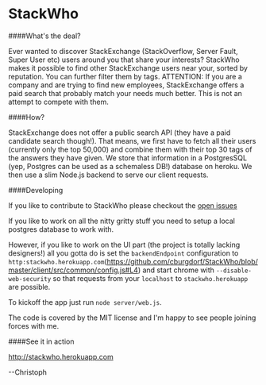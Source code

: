 # StackWho

####What's the deal?

Ever wanted to discover StackExchange (StackOverflow, Server Fault, Super User etc) users around you that share your interests? StackWho makes it possible to find other StackExchange users near your, sorted by reputation. You can further filter them by tags. ATTENTION: If you are a company and are trying to find new employees, StackExchange offers a paid search that probably match your needs much better. This is not an attempt to compete with them.

####How?

StackExchange does not offer a public search API (they have a paid candidate search though!). That means,
we first have to fetch all their users (currently only the top 50,000) and combine them with their top 30 tags of the answers they have given. We store that information in a PostgresSQL (yep, Postgres can be used as a schemaless DB!) database on heroku. We then use a slim Node.js
backend to serve our client requests.

####Developing

If you like to contribute to StackWho please checkout the [open issues](https://github.com/cburgdorf/StackWho/issues?state=open)

If you like to work on all the nitty gritty stuff you need to setup a local postgres database to work with.

However, if you like to work on the UI part (the project is totally lacking designers!) all you gotta do is
set the `backendEndpoint` configuration to `http:stackwho.herokuapp.com`(https://github.com/cburgdorf/StackWho/blob/master/client/src/common/config.js#L4) and start chrome with `--disable-web-security` so that requests from your `localhost` to `stackwho.herokuapp` are possible.

To kickoff the app just run `node server/web.js`.

The code is covered by the MIT license and I'm happy to see people joining forces with me.

####See it in action

http://stackwho.herokuapp.com

--Christoph
